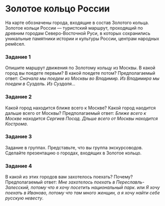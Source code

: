 # Золотое кольцо России
На карте обозначены города, входящие в состав Золотого кольца. Золотое кольци России — туристский маршрут, проходящий по древним городам Северо-Восточной Руси, в которых сохранились уникальные памятники истории и культуры России, центрам народных ремёсел.

### Задание 1
Опишите маршрут движения по Золотому кольцу из Москвы. В какой город вы поедете первым? В какой поедете потом?
Предполагаемый ответ: _Сначала мы поедем из Москвы во Владимир. Из Владимира мы поедем в Суздаль. Из Суздаля..._

### Задание 2
Какой город находится ближе всего к Москве? Какой город наодится дальше всего от Москвы?
Предполагаемый ответ: _Ближе всего к Москве находится Сергиев Посад. Дльше всего от Москвы находится Кострома_.

### Задание 3
Задание в группах. Представьте, что вы группа экскурсоводов. Сделайте презентацию о городах, входящих в Золотое кольцо. 

### Задание 4
В какой из этих городов вам захотелось поехать? Почему?
Предполагаемый ответ: _Мне захотелось поехать в Переславль-Залесский, потому что я хочу посетить национальный парк_. или _Я хочу поехать в Иваново, потому что там много женщин, а я хочу найти себе русскую невесту_. 
